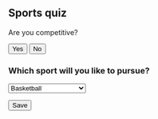 <h2>Sports quiz</h2>
<div id="question1">
<p>Are you competitive?</p>
<button onclick="answer(true)">Yes</button>
<button onclick="answer(false)">No</button>
</div>
<div id="question2" style="display: none">
<p>Do you want to play with a ball?</p>
<button onclick="answer(true)">Yes</button>
<button onclick="answer(false)">No</button>
</div>
<div id="question3" style="display: none">
<p>Do you like contact sports?</p>
<button onclick="answer(true)">Yes</button>
<button onclick="answer(false)">No</button>
</div>
<div id="question4" style="display: none">
<p>Do you want to play outside?</p>
<button onclick="answer(true)">Yes</button>
<button onclick="answer(false)">No</button>
</div>
<div id="question5" style="display: none">
<p>Do you want to play on a team?</p>
<button onclick="answer(true)">Yes</button>
<button onclick="answer(false)">No</button>
</div>
<div id="question6" style="display: none">
<p>Do you want your sport to involve running?</p>
<button onclick="answer(true)">Yes</button>
<button onclick="answer(false)">No</button>
</div>
<div id="result" style="display: none"></div>


<h3>Which sport will you like to pursue?</h3>
<select>
   <option>Basketball</option>
   <option>Soccer</option>
   <option>Baseball</option>
   <option>Football</option>
   <option>Volleyball</option>
   <option>Running</option>
   <option>Swimming</option>
   <option>Gymnastics</option>
   <option>Tennis</option>
   <option>Track and Field</option>
   <option>Golf</option>
   <option>Bowling</option>
   <option>Frisbee</option>
   <option>Hiking</option>
   <option>Yoga</option>
   <option>Meditation</option>
   <option>Ultimate Frisbee</option>
   <option>Beach Volleyball</option>
   <option>Indoor Soccer</option>
   <option>Indoor Volleyball</option>
   <option>Indoor Track and Field</option>
   <option>Rock Climbing</option>
   <option>Camping</option>
   <option>Rugby</option>
   <option>Hockey</option>
   <option>Lacrosse</option>
   <option>Wresling</option>
   <option>Flag Football</option>
   <option>Touch Football</option>
</select>


<button>Save</button>


<script>
// sports list
var sportsList = ["basketball", "soccer", "baseball", "football", "volleyball", "running", "swimming", "gymnastics", "tennis", "track and field", "golf", "bowling", "frisbee", "hiking", "yoga", "meditation", "ultimate frisbee", "beach volleyball", "indoor soccer", "indoor volleyball", "indoor track and field", "rock climbing", "camping", "rugby", "hockey", "lacrosse", "wrestling", "flag football", "touch football"];
// sets what question you are one
var currentQuestion = 1;
// Array for the answer to the questions
var answers = [];
// function for the questions
function answer(response) {
  // finds what answer it is on and hids it or unhides it
  answers[currentQuestion - 1] = response;
  document.getElementById("question" + currentQuestion).style.display = "none";
  currentQuestion++;
  if(currentQuestion <= 6) {
    document.getElementById("question" + currentQuestion).style.display = "block";
  } else {
    removeSports(answers[0], answers[1], answers[2], answers[3], answers[4], answers[5]);
    document.getElementById("result").style.display = "block";
    document.getElementById("result").innerHTML = "Based on your answers, we recommend the following sports: " + sportsList.join(", ");
  }
}




// function to remove sports from the list
function removeSports(isCompetitive, wantsBall, likesContact, wantsOutside, wantsTeam, wantsRunning) {
if (!isCompetitive) {
  // Using the array that the user has made uses the ! as a sort of not operator and makes a sport function inside the filter to either exlucde or keep sports
  sportsList = sportsList.filter(sport => sport !== "basketball" && sport !== "soccer" && sport !== "baseball" && sport !== "football" && sport !== "volleyball" && sport !== "running" && sport !== "swimming" && sport !== "gymnastics" && sport !== "tennis" && sport !== "track and field" && sport !== "rugby" && sport !== "hockey" && sport !== "lacrosse" && sport !== "wrestling" );
}
// Goes through the same process for the rest of the if statments
if (!wantsBall) {
  sportsList = sportsList.filter(sport => sport !== "basketball" && sport !== "soccer" && sport !== "baseball" && sport !== "football" && sport !== "volleyball" && sport !== "golf" && sport !== "bowling" && sport !== "frisbee" );
}
if (!likesContact) {
  sportsList = sportsList.filter(sport => sport !== "football" && sport !== "rugby" && sport !== "hockey" && sport !== "lacrosse" && sport !== "wrestling" );
}
if (!wantsOutside) {
  sportsList = sportsList.filter(sport => sport !== "soccer" && sport !== "baseball" && sport !== "football" && sport !== "ultimate frisbee" && sport !== "beach volleyball" && sport !== "hiking" && sport !== "rock climbing" && sport !== "camping" );
}
if (!wantsTeam) {
  sportsList = sportsList.filter(sport => sport !== "basketball" && sport !== "soccer" && sport !== "baseball" && sport !== "football" && sport !== "volleyball" && sport !== "bowling" && sport !== "frisbee" && sport !== "ultimate frisbee" && sport !== "beach volleyball" && sport !== "indoor soccer" && sport !== "indoor volleyball" && sport !== "rugby" && sport !== "hockey" && sport !== "flag football" && sport !== "touch football" && sport !== "lacrosse");
}
if (!wantsRunning) {
  sportsList = sportsList.filter(sport => sport !== "basketball" && sport !== "soccer" && sport !== "baseball" && sport !== "football" && sport !== "running" && sport !== "track and field" && sport !== "frisbee" && sport !== "ultimate frisbee" && sport !== "indoor soccer" && sport !== "indoor track and field" && sport !== "rugby" && sport !== "lacrosse" && sport !== "flag football" && sport !== "touch football");
}
if (isCompetitive) {
  // Using the array that the user has made uses the ! as a sort of not operator and makes a sport function inside the filter to either exlucde or keep sports
  sportsList = sportsList.filter(sport => sport !== "golf" && sport !== "bowling" && sport !== "frisbee" && sport !== "hiking" && sport !== "yoga" && sport !== "meditation" && sport !== "ultimate frisbee" && sport !== "beach volleyball" && sport !== "indoor soccer" && sport !== "indoor volleyball" && sport !== "indoor track and field" && sport !== "rock climbing" && sport !== "camping" && sport !== "flag football" && sport !== "touch football" );
}
// Goes through the same process for the rest of the if statments
if (wantsBall) {
  sportsList = sportsList.filter(sport => sport !== "running" && sport !== "swimming" && sport !== "gymnastics" && sport !== "hiking" && sport !== "track and field" && sport !== "yoga" && sport !== "meditation" && sport !== "indoor track and field" && sport !== "rock climbing" && sport !== "camping" && sport !== "wrestling" );
}
if (likesContact) {
  sportsList = sportsList.filter(sport => sport !== "swimming" && sport !== "running" && sport !== "gymnastics" && sport !== "tennis" && sport !== "track and field" && sport !== "golf" && sport !== "bowling" && sport !== "hiking" && sport !== "yoga" && sport !== "meditation" && sport !== "beach volleyball" && sport !== "indoor track and field" && sport !== "rock climbing" && sport !== "camping");
}
if (wantsOutside) {
  sportsList = sportsList.filter(sport => sport !== "gymnastics" && sport !== "bowling" && sport !== "indoor soccer" && sport !== "indoor volleyball" && sport !== "indoor track and field" && sport !== "hockey" && sport !== "wrestling");
}
if (wantsTeam) {
  sportsList = sportsList.filter(sport => sport !== "running" && sport !== "swimming" && sport !== "tennis" && sport !== "golf" && sport !== "hiking" && sport !== "yoga" && sport !== "meditation" && sport !== "rock climbing" && sport !== "camping" && sport !== "wrestling");
}
if (wantsRunning) {
  sportsList = sportsList.filter(sport => sport !== "volleyball" && sport !== "swimming" && sport !== "tennis" && sport !== "golf" && sport !== "bowling" && sport !== "hiking" && sport !== "yoga" && sport !== "meditation" && sport !== "indoor volleyball" && sport !== "rock climbing" && sport !== "camping" && sport !== "wrestling");
}
}
// The result of the function
document.getElementById("result").innerHTML = "Based on your answers, we recommend the following sports: " + sportsList.join(", ");

</script>





